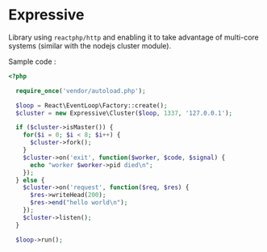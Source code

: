 # Expressive

Library using `reactphp/http` and enabling it to take advantage of multi-core
systems (similar with the nodejs cluster module).

Sample code :

```php
<?php

  require_once('vendor/autoload.php');

  $loop = React\EventLoop\Factory::create();
  $cluster = new Expressive\Cluster($loop, 1337, '127.0.0.1');

  if ($cluster->isMaster()) {
    for($i = 0; $i < 8; $i++) {
      $cluster->fork();
    }
    $cluster->on('exit', function($worker, $code, $signal) {
      echo "worker $worker->pid died\n";
    });
  } else {
    $cluster->on('request', function($req, $res) {
      $res->writeHead(200);
      $res->end("hello world\n");
    });
    $cluster->listen();
  }

  $loop->run();
```
